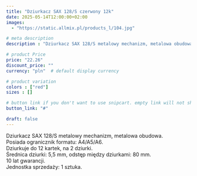 ```yaml
---
title: "Dziurkacz SAX 128/S czerwony 12k"
date: 2025-05-14T12:00:00+02:00
images: 
  - "https://static.allmix.pl/products_l/104.jpg"

# meta description
description : "Dziurkacz SAX 128/S metalowy mechanizm, metalowa obudowa. Posiada ogranicznik formatu A4/A5/A6, dziurkuje do 12 kartek, średnica dziurki 5,5 mm, odstęp 80 mm. 10 lat gwarancji."

# product Price
price: "22.26"
discount_price: ""
currency: "pln"  # default display currency

# product variation
colors : ["red"]
sizes : []

# button link if you don't want to use snipcart. empty link will not show button
button_link: "#"

draft: false
---
```


Dziurkacz SAX 128/S metalowy mechanizm, metalowa obudowa.  
Posiada ogranicznik formatu: A4/A5/A6.  
Dziurkuje do 12 kartek, na 2 dziurki.  
Średnica dziurki: 5,5 mm, odstęp między dziurkami: 80 mm.  
10 lat gwarancji.  
Jednostka sprzedaży: 1 sztuka.